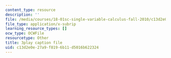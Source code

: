```yaml
---
content_type: resource
description: ''
file: /media/courses/18-01sc-single-variable-calculus-fall-2010/c13d2e0e27a9f8196b11d5016b622324_1424365.srt
file_type: application/x-subrip
learning_resource_types: []
ocw_type: OCWFile
resourcetype: Other
title: 3play caption file
uid: c13d2e0e-27a9-f819-6b11-d5016b622324
---
```

